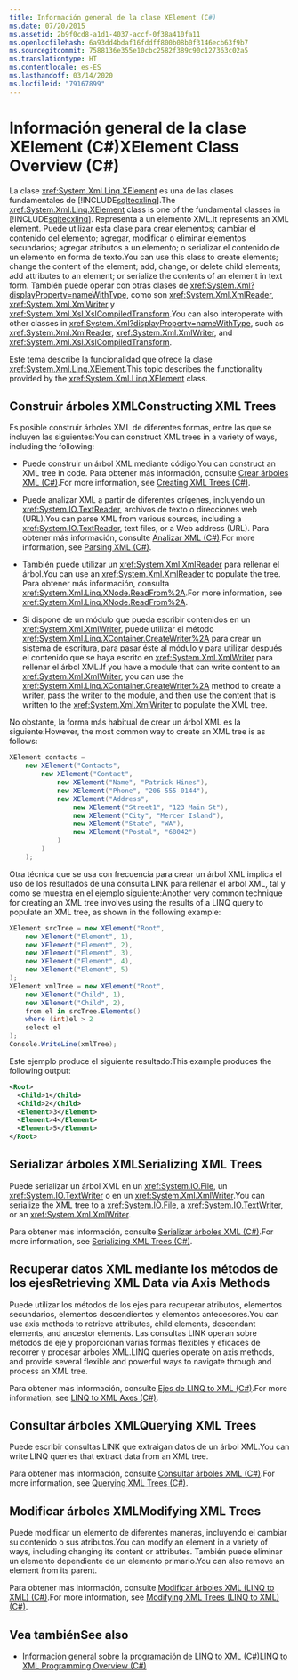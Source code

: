 ```yaml
---
title: Información general de la clase XElement (C#)
ms.date: 07/20/2015
ms.assetid: 2b9f0cd8-a1d1-4037-accf-0f38a410fa11
ms.openlocfilehash: 6a93dd4bdaf16fddff800b08b0f3146ecb63f9b7
ms.sourcegitcommit: 7588136e355e10cbc2582f389c90c127363c02a5
ms.translationtype: HT
ms.contentlocale: es-ES
ms.lasthandoff: 03/14/2020
ms.locfileid: "79167899"
---
```

# <a name="xelement-class-overview-c"></a><span data-ttu-id="a7763-102">Información general de la clase XElement (C#)</span><span class="sxs-lookup"><span data-stu-id="a7763-102">XElement Class Overview (C#)</span></span>
<span data-ttu-id="a7763-103">La clase <xref:System.Xml.Linq.XElement> es una de las clases fundamentales de [!INCLUDE[sqltecxlinq](~/includes/sqltecxlinq-md.md)].</span><span class="sxs-lookup"><span data-stu-id="a7763-103">The <xref:System.Xml.Linq.XElement> class is one of the fundamental classes in [!INCLUDE[sqltecxlinq](~/includes/sqltecxlinq-md.md)].</span></span> <span data-ttu-id="a7763-104">Representa a un elemento XML.</span><span class="sxs-lookup"><span data-stu-id="a7763-104">It represents an XML element.</span></span> <span data-ttu-id="a7763-105">Puede utilizar esta clase para crear elementos; cambiar el contenido del elemento; agregar, modificar o eliminar elementos secundarios; agregar atributos a un elemento; o serializar el contenido de un elemento en forma de texto.</span><span class="sxs-lookup"><span data-stu-id="a7763-105">You can use this class to create elements; change the content of the element; add, change, or delete child elements; add attributes to an element; or serialize the contents of an element in text form.</span></span> <span data-ttu-id="a7763-106">También puede operar con otras clases de <xref:System.Xml?displayProperty=nameWithType>, como son <xref:System.Xml.XmlReader>, <xref:System.Xml.XmlWriter> y <xref:System.Xml.Xsl.XslCompiledTransform>.</span><span class="sxs-lookup"><span data-stu-id="a7763-106">You can also interoperate with other classes in <xref:System.Xml?displayProperty=nameWithType>, such as <xref:System.Xml.XmlReader>, <xref:System.Xml.XmlWriter>, and <xref:System.Xml.Xsl.XslCompiledTransform>.</span></span>  
  
<span data-ttu-id="a7763-107">Este tema describe la funcionalidad que ofrece la clase <xref:System.Xml.Linq.XElement>.</span><span class="sxs-lookup"><span data-stu-id="a7763-107">This topic describes the functionality provided by the <xref:System.Xml.Linq.XElement> class.</span></span>  
  
## <a name="constructing-xml-trees"></a><span data-ttu-id="a7763-108">Construir árboles XML</span><span class="sxs-lookup"><span data-stu-id="a7763-108">Constructing XML Trees</span></span>  
 <span data-ttu-id="a7763-109">Es posible construir árboles XML de diferentes formas, entre las que se incluyen las siguientes:</span><span class="sxs-lookup"><span data-stu-id="a7763-109">You can construct XML trees in a variety of ways, including the following:</span></span>  
  
- <span data-ttu-id="a7763-110">Puede construir un árbol XML mediante código.</span><span class="sxs-lookup"><span data-stu-id="a7763-110">You can construct an XML tree in code.</span></span> <span data-ttu-id="a7763-111">Para obtener más información, consulte [Crear árboles XML (C#)](./linq-to-xml-overview.md).</span><span class="sxs-lookup"><span data-stu-id="a7763-111">For more information, see [Creating XML Trees (C#)](./linq-to-xml-overview.md).</span></span>  
  
- <span data-ttu-id="a7763-112">Puede analizar XML a partir de diferentes orígenes, incluyendo un <xref:System.IO.TextReader>, archivos de texto o direcciones web (URL).</span><span class="sxs-lookup"><span data-stu-id="a7763-112">You can parse XML from various sources, including a <xref:System.IO.TextReader>, text files, or a Web address (URL).</span></span> <span data-ttu-id="a7763-113">Para obtener más información, consulte [Analizar XML (C#)](./how-to-parse-a-string.md).</span><span class="sxs-lookup"><span data-stu-id="a7763-113">For more information, see [Parsing XML (C#)](./how-to-parse-a-string.md).</span></span>  
  
- <span data-ttu-id="a7763-114">También puede utilizar un <xref:System.Xml.XmlReader> para rellenar el árbol.</span><span class="sxs-lookup"><span data-stu-id="a7763-114">You can use an <xref:System.Xml.XmlReader> to populate the tree.</span></span> <span data-ttu-id="a7763-115">Para obtener más información, consulta <xref:System.Xml.Linq.XNode.ReadFrom%2A>.</span><span class="sxs-lookup"><span data-stu-id="a7763-115">For more information, see <xref:System.Xml.Linq.XNode.ReadFrom%2A>.</span></span>  
  
- <span data-ttu-id="a7763-116">Si dispone de un módulo que pueda escribir contenidos en un <xref:System.Xml.XmlWriter>, puede utilizar el método <xref:System.Xml.Linq.XContainer.CreateWriter%2A> para crear un sistema de escritura, para pasar éste al módulo y para utilizar después el contenido que se haya escrito en <xref:System.Xml.XmlWriter> para rellenar el árbol XML.</span><span class="sxs-lookup"><span data-stu-id="a7763-116">If you have a module that can write content to an <xref:System.Xml.XmlWriter>, you can use the <xref:System.Xml.Linq.XContainer.CreateWriter%2A> method to create a writer, pass the writer to the module, and then use the content that is written to the <xref:System.Xml.XmlWriter> to populate the XML tree.</span></span>  
  
 <span data-ttu-id="a7763-117">No obstante, la forma más habitual de crear un árbol XML es la siguiente:</span><span class="sxs-lookup"><span data-stu-id="a7763-117">However, the most common way to create an XML tree is as follows:</span></span>  
  
```csharp  
XElement contacts =  
    new XElement("Contacts",  
        new XElement("Contact",  
            new XElement("Name", "Patrick Hines"),
            new XElement("Phone", "206-555-0144"),  
            new XElement("Address",  
                new XElement("Street1", "123 Main St"),  
                new XElement("City", "Mercer Island"),  
                new XElement("State", "WA"),  
                new XElement("Postal", "68042")  
            )  
        )  
    );  
```  
  
 <span data-ttu-id="a7763-118">Otra técnica que se usa con frecuencia para crear un árbol XML implica el uso de los resultados de una consulta LINK para rellenar el árbol XML, tal y como se muestra en el ejemplo siguiente:</span><span class="sxs-lookup"><span data-stu-id="a7763-118">Another very common technique for creating an XML tree involves using the results of a LINQ query to populate an XML tree, as shown in the following example:</span></span>  
  
```csharp  
XElement srcTree = new XElement("Root",  
    new XElement("Element", 1),  
    new XElement("Element", 2),  
    new XElement("Element", 3),  
    new XElement("Element", 4),  
    new XElement("Element", 5)  
);  
XElement xmlTree = new XElement("Root",  
    new XElement("Child", 1),  
    new XElement("Child", 2),  
    from el in srcTree.Elements()  
    where (int)el > 2  
    select el  
);  
Console.WriteLine(xmlTree);  
```  
  
 <span data-ttu-id="a7763-119">Este ejemplo produce el siguiente resultado:</span><span class="sxs-lookup"><span data-stu-id="a7763-119">This example produces the following output:</span></span>  
  
```xml  
<Root>  
  <Child>1</Child>  
  <Child>2</Child>  
  <Element>3</Element>  
  <Element>4</Element>  
  <Element>5</Element>  
</Root>  
```  
  
## <a name="serializing-xml-trees"></a><span data-ttu-id="a7763-120">Serializar árboles XML</span><span class="sxs-lookup"><span data-stu-id="a7763-120">Serializing XML Trees</span></span>  
 <span data-ttu-id="a7763-121">Puede serializar un árbol XML en un <xref:System.IO.File>, un <xref:System.IO.TextWriter> o en un <xref:System.Xml.XmlWriter>.</span><span class="sxs-lookup"><span data-stu-id="a7763-121">You can serialize the XML tree to a <xref:System.IO.File>, a <xref:System.IO.TextWriter>, or an <xref:System.Xml.XmlWriter>.</span></span>  
  
 <span data-ttu-id="a7763-122">Para obtener más información, consulte [Serializar árboles XML (C#)](./preserving-white-space-while-serializing.md).</span><span class="sxs-lookup"><span data-stu-id="a7763-122">For more information, see [Serializing XML Trees (C#)](./preserving-white-space-while-serializing.md).</span></span>  
  
## <a name="retrieving-xml-data-via-axis-methods"></a><span data-ttu-id="a7763-123">Recuperar datos XML mediante los métodos de los ejes</span><span class="sxs-lookup"><span data-stu-id="a7763-123">Retrieving XML Data via Axis Methods</span></span>  
 <span data-ttu-id="a7763-124">Puede utilizar los métodos de los ejes para recuperar atributos, elementos secundarios, elementos descendientes y elementos antecesores.</span><span class="sxs-lookup"><span data-stu-id="a7763-124">You can use axis methods to retrieve attributes, child elements, descendant elements, and ancestor elements.</span></span> <span data-ttu-id="a7763-125">Las consultas LINK operan sobre métodos de eje y proporcionan varias formas flexibles y eficaces de recorrer y procesar árboles XML.</span><span class="sxs-lookup"><span data-stu-id="a7763-125">LINQ queries operate on axis methods, and provide several flexible and powerful ways to navigate through and process an XML tree.</span></span>  
  
 <span data-ttu-id="a7763-126">Para obtener más información, consulte [Ejes de LINQ to XML (C#)](./linq-to-xml-axes-overview.md).</span><span class="sxs-lookup"><span data-stu-id="a7763-126">For more information, see [LINQ to XML Axes (C#)](./linq-to-xml-axes-overview.md).</span></span>  
  
## <a name="querying-xml-trees"></a><span data-ttu-id="a7763-127">Consultar árboles XML</span><span class="sxs-lookup"><span data-stu-id="a7763-127">Querying XML Trees</span></span>  
 <span data-ttu-id="a7763-128">Puede escribir consultas LINK que extraigan datos de un árbol XML.</span><span class="sxs-lookup"><span data-stu-id="a7763-128">You can write LINQ queries that extract data from an XML tree.</span></span>  
  
 <span data-ttu-id="a7763-129">Para obtener más información, consulte [Consultar árboles XML (C#)](./how-to-find-an-element-with-a-specific-attribute.md).</span><span class="sxs-lookup"><span data-stu-id="a7763-129">For more information, see [Querying XML Trees (C#)](./how-to-find-an-element-with-a-specific-attribute.md).</span></span>  
  
## <a name="modifying-xml-trees"></a><span data-ttu-id="a7763-130">Modificar árboles XML</span><span class="sxs-lookup"><span data-stu-id="a7763-130">Modifying XML Trees</span></span>  
 <span data-ttu-id="a7763-131">Puede modificar un elemento de diferentes maneras, incluyendo el cambiar su contenido o sus atributos.</span><span class="sxs-lookup"><span data-stu-id="a7763-131">You can modify an element in a variety of ways, including changing its content or attributes.</span></span> <span data-ttu-id="a7763-132">También puede eliminar un elemento dependiente de un elemento primario.</span><span class="sxs-lookup"><span data-stu-id="a7763-132">You can also remove an element from its parent.</span></span>  
  
 <span data-ttu-id="a7763-133">Para obtener más información, consulte [Modificar árboles XML (LINQ to XML) (C#)](./in-memory-xml-tree-modification-vs-functional-construction-linq-to-xml.md).</span><span class="sxs-lookup"><span data-stu-id="a7763-133">For more information, see [Modifying XML Trees (LINQ to XML) (C#)](./in-memory-xml-tree-modification-vs-functional-construction-linq-to-xml.md).</span></span>  
  
## <a name="see-also"></a><span data-ttu-id="a7763-134">Vea también</span><span class="sxs-lookup"><span data-stu-id="a7763-134">See also</span></span>

- [<span data-ttu-id="a7763-135">Información general sobre la programación de LINQ to XML (C#)</span><span class="sxs-lookup"><span data-stu-id="a7763-135">LINQ to XML Programming Overview (C#)</span></span>](serializing-to-files-textwriters-and-xmlwriters.md)
